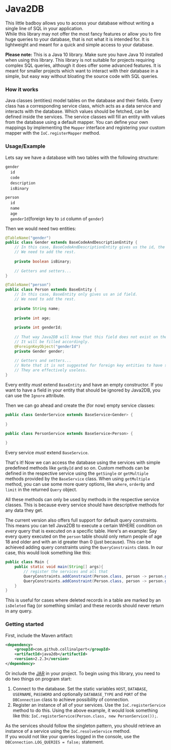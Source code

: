 # Java2DB
This little badboy allows you to access your 
database without writing a single line of SQL in your application.\
While this library may not offer the most fancy features or allow 
you to fire huge queries to your database, that is not what it is intended for. 
It is lightweight and meant for a quick and simple access to your database.

**Please note:** This is a Java 10 library. Make sure you have Java 10 installed when using this library. 
This library is not suitable for projects requiring complex SQL queries, although it does offer some advanced features.
It is meant for smaller projects which want to interact with their database in a simple, 
but easy way without bloating the source code with SQL queries.

### How it works
Java classes (entities) model tables on the database and their fields. 
Every class has a corresponding service class, which acts as a data 
service and interacts with the database. Which values should be fetched, can be defined inside the services. 
 The service classes will fill an entity with values from the database using a default mapper.
You can define your own mappings by implementing the ``Mapper`` interface and registering your custom mapper with the ``IoC.registerMapper`` method.

### Usage/Example
Lets say we have a database with two tables with the following structure:

``gender``\
&nbsp;&nbsp;&nbsp;&nbsp;``id``\
&nbsp;&nbsp;&nbsp;&nbsp;``code``\
&nbsp;&nbsp;&nbsp;&nbsp;``description``\
&nbsp;&nbsp;&nbsp;&nbsp;``isBinary``

``person``\
&nbsp;&nbsp;&nbsp;&nbsp;``id``\
&nbsp;&nbsp;&nbsp;&nbsp;``name``\
&nbsp;&nbsp;&nbsp;&nbsp;``age``\
&nbsp;&nbsp;&nbsp;&nbsp;``genderId``(foreign key to `id` column of `gender`)

Then we would need two entities:

```java
@TableName("gender")
public class Gender extends BaseCodeAndDescriptionEntity {
	// In this case, BaseCodeAndDescriptionEntity gives us the id, the code and the description.
	// We need to add the rest.
	
	private boolean isBinary;
	
	// Getters and setters...
}
```

```java
@TableName("person")
public class Person extends BaseEntity {
	// In this case, BaseEntity only gives us an id field. 
	// We need to add the rest.
	
	private String name;
	
	private int age;
	
	private int genderId;
	
	// That way Java2DB will know that this field does not exist on the database.
	// It will be filled accordingly.
	@ForeignKeyObject("genderId")
	private Gender gender;
	
	// Getters and setters...
	// Note that it is not suggested for foreign key entities to have setters. 
	// They are effectively useless.
}
```

Every entity *must* extend ``BaseEntity`` and have an empty constructor.
If you want to have a field in your entity that should be ignored by Java2DB, you can use the ``Ignore`` attribute.

Then we can go ahead and create the (for now) empty service classes:

```java
public class GenderService extends BaseService<Gender> {
	
}
```

```java
public class PersonService extends BaseService<Person> {
	
}
```

Every service *must* extend ``BaseService``.

That's it! Now we can access the database using the services with simple predefined methods like ``getById`` and so on. 
Custom methods can be defined in the respective service using the 
``getSingle`` or ``getMultiple`` methods provided by the ``BaseService`` class. 
When using ``getMultiple`` method, you can use some more query options, like ``where``, ``orderBy`` and ``limit`` 
in the returned ``Query`` object.

All these methods can only be used by methods in the respective service classes.
This is because every service should have descriptive methods for any data they get.

The current version also offers full support for default query constraints. 
This means you can tell Java2DB to execute a certain WHERE condition on *every* query that is executed on a specific table.
Here's an example: Say every query executed on the ``person`` table should only return people of age
18 and older and with an id greater than 0 (just because). This can be achieved adding query constraints using the ``QueryConstraints`` class.
In our case, this would look something like this:

```java
public class Main {
	public static void main(String[] args){
	    // register the services and all that
	    QueryConstraints.addConstraint(Person.class, person -> person.getAge() >= 18);
	    QueryConstraints.addConstraint(Person.class, person -> person.getId() >= 0);
	}
}
```

This is useful for cases where deleted records in a table are marked by an ``isDeleted`` flag (or something similar) and these records should never return in any query.

### Getting started

First, include the Maven artifact:
```xml
<dependency>
    <groupId>com.github.collinalpert</groupId>
    <artifactId>java2db</artifactId>
    <version>2.2.3</version>
</dependency>
```
Or include the [JAR](https://github.com/CollinAlpert/Java2DB/releases/latest) in your project. To begin using this library, you need to do two things on program start:
1. Connect to the database. Set the static variables ``HOST``, ``DATABASE``, ``USERNAME``, ``PASSWORD`` and optionally ``DATABASE_TYPE`` and ``PORT`` of the `DBConnection` class to achieve possibility of connection.
2. Register an instance of all of your services. Use the ``IoC.registerService`` method to do this. Using the above example, it would look something like this: ``IoC.registerService(Person.class, new PersonService());``.

As the services should follow the singleton pattern, you should retrieve an instance of a service using the ``IoC.resolveService`` method.\
If you would not like your queries logged in the console, use the ``DBConnection.LOG_QUERIES = false;`` statement.  